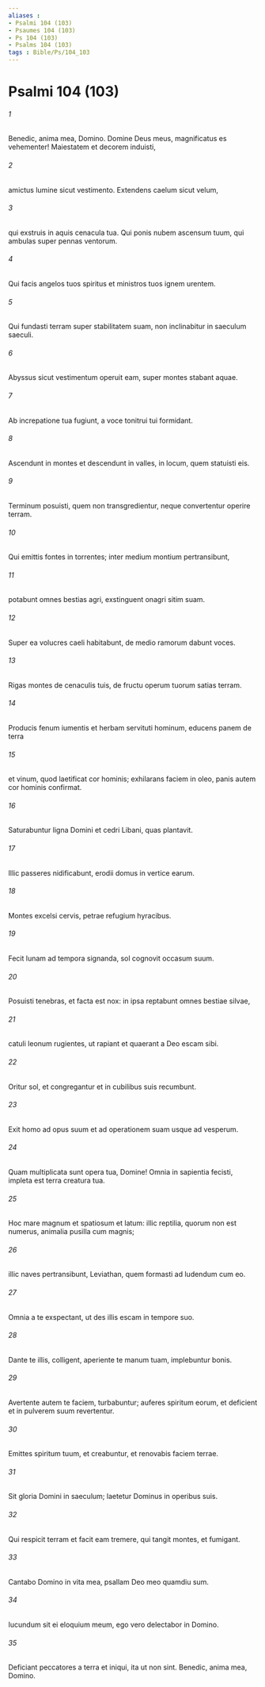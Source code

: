 ```yaml
---
aliases : 
- Psalmi 104 (103)
- Psaumes 104 (103)
- Ps 104 (103)
- Psalms 104 (103)
tags : Bible/Ps/104_103
---
```


# Psalmi 104 (103)

###### 1
Benedic, anima mea, Domino. Domine Deus meus, magnificatus es vehementer! Maiestatem et decorem induisti,
###### 2
amictus lumine sicut vestimento. Extendens caelum sicut velum,
###### 3
qui exstruis in aquis cenacula tua. Qui ponis nubem ascensum tuum, qui ambulas super pennas ventorum.
###### 4
Qui facis angelos tuos spiritus et ministros tuos ignem urentem.
###### 5
Qui fundasti terram super stabilitatem suam, non inclinabitur in saeculum saeculi.
###### 6
Abyssus sicut vestimentum operuit eam, super montes stabant aquae.
###### 7
Ab increpatione tua fugiunt, a voce tonitrui tui formidant.
###### 8
Ascendunt in montes et descendunt in valles, in locum, quem statuisti eis.
###### 9
Terminum posuisti, quem non transgredientur, neque convertentur operire terram.
###### 10
Qui emittis fontes in torrentes; inter medium montium pertransibunt,
###### 11
potabunt omnes bestias agri, exstinguent onagri sitim suam.
###### 12
Super ea volucres caeli habitabunt, de medio ramorum dabunt voces.
###### 13
Rigas montes de cenaculis tuis, de fructu operum tuorum satias terram.
###### 14
Producis fenum iumentis et herbam servituti hominum, educens panem de terra
###### 15
et vinum, quod laetificat cor hominis; exhilarans faciem in oleo, panis autem cor hominis confirmat.
###### 16
Saturabuntur ligna Domini et cedri Libani, quas plantavit.
###### 17
Illic passeres nidificabunt, erodii domus in vertice earum.
###### 18
Montes excelsi cervis, petrae refugium hyracibus.
###### 19
Fecit lunam ad tempora signanda, sol cognovit occasum suum.
###### 20
Posuisti tenebras, et facta est nox: in ipsa reptabunt omnes bestiae silvae,
###### 21
catuli leonum rugientes, ut rapiant et quaerant a Deo escam sibi.
###### 22
Oritur sol, et congregantur et in cubilibus suis recumbunt.
###### 23
Exit homo ad opus suum et ad operationem suam usque ad vesperum.
###### 24
Quam multiplicata sunt opera tua, Domine! Omnia in sapientia fecisti, impleta est terra creatura tua.
###### 25
Hoc mare magnum et spatiosum et latum: illic reptilia, quorum non est numerus, animalia pusilla cum magnis;
###### 26
illic naves pertransibunt, Leviathan, quem formasti ad ludendum cum eo.
###### 27
Omnia a te exspectant, ut des illis escam in tempore suo.
###### 28
Dante te illis, colligent, aperiente te manum tuam, implebuntur bonis.
###### 29
Avertente autem te faciem, turbabuntur; auferes spiritum eorum, et deficient et in pulverem suum revertentur.
###### 30
Emittes spiritum tuum, et creabuntur, et renovabis faciem terrae.
###### 31
Sit gloria Domini in saeculum; laetetur Dominus in operibus suis.
###### 32
Qui respicit terram et facit eam tremere, qui tangit montes, et fumigant.
###### 33
Cantabo Domino in vita mea, psallam Deo meo quamdiu sum.
###### 34
Iucundum sit ei eloquium meum, ego vero delectabor in Domino.
###### 35
Deficiant peccatores a terra et iniqui, ita ut non sint. Benedic, anima mea, Domino.
